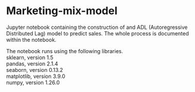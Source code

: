 # Marketing-mix-model

Jupyter notebook containing the construction of and ADL (Autoregressive Distributed Lag) model to predict sales. The whole process is documented within the notebook. 

The notebook runs using the following libraries.\
sklearn, version 1.5\
pandas, version 2.1.4\
seaborn, version 0.13.2\
matplotlib, version 3.9.0\
numpy, version 1.26.0
 
